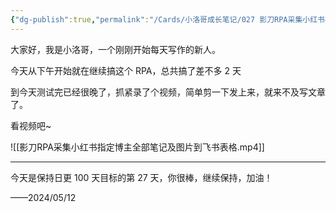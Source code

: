 ```yaml
---
{"dg-publish":true,"permalink":"/Cards/小洛哥成长笔记/027 影刀RPA采集小红书指定博主全部笔记及图片到飞书表格/","tags":["小洛哥成长笔记"],"noteIcon":1,"created":"2024-05-12","updated":"2024-05-13"}
---
```



大家好，我是小洛哥，一个刚刚开始每天写作的新人。

今天从下午开始就在继续搞这个 RPA，总共搞了差不多 2 天

到今天测试完已经很晚了，抓紧录了个视频，简单剪一下发上来，就来不及写文章了。

看视频吧~

![[影刀RPA采集小红书指定博主全部笔记及图片到飞书表格.mp4]]

---

今天是保持日更 100 天目标的第 27 天，你很棒，继续保持，加油！

——2024/05/12
